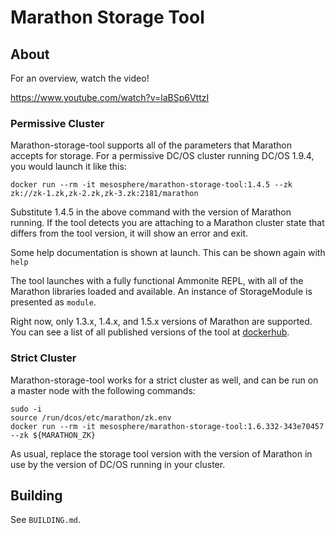 # Marathon Storage Tool

## About

For an overview, watch the video!

https://www.youtube.com/watch?v=laBSp6VttzI

### Permissive Cluster

Marathon-storage-tool supports all of the parameters that Marathon accepts for storage. For a permissive DC/OS cluster running DC/OS 1.9.4, you would launch it like this:

```
docker run --rm -it mesosphere/marathon-storage-tool:1.4.5 --zk zk://zk-1.zk,zk-2.zk,zk-3.zk:2181/marathon
```

Substitute 1.4.5 in the above command with the version of Marathon running. If the tool detects you are attaching to a Marathon cluster state that differs from the tool version, it will show an error and exit.

Some help documentation is shown at launch. This can be shown again with `help`

The tool launches with a fully functional Ammonite REPL, with all of the Marathon libraries loaded and available. An instance of StorageModule is presented as `module`.

Right now, only 1.3.x, 1.4.x, and 1.5.x versions of Marathon are supported. You can see a list of all published versions of the tool at [dockerhub](https://hub.docker.com/r/mesosphere/marathon-storage-tool/tags/).

### Strict Cluster

Marathon-storage-tool works for a strict cluster as well, and can be run on a master node with the following commands:

```
sudo -i
source /run/dcos/etc/marathon/zk.env
docker run --rm -it mesosphere/marathon-storage-tool:1.6.332-343e70457 --zk ${MARATHON_ZK}
```

As usual, replace the storage tool version with the version of Marathon in use by the version of DC/OS running in your cluster.

## Building

See `BUILDING.md`.

